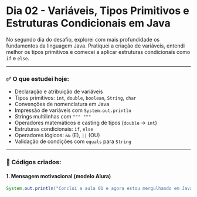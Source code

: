 # Dia 02 - Variáveis, Tipos Primitivos e Estruturas Condicionais em Java

No segundo dia do desafio, explorei com mais profundidade os fundamentos da linguagem Java. Pratiquei a criação de variáveis, entendi melhor os tipos primitivos e comecei a aplicar estruturas condicionais como `if` e `else`.

---

### ✅ O que estudei hoje:

- Declaração e atribuição de variáveis
- Tipos primitivos: `int`, `double`, `boolean`, `String`, `char`
- Convenções de nomenclatura em Java
- Impressão de variáveis com `System.out.println`
- Strings multilinhas com `""" """`
- Operadores matemáticos e casting de tipos (`double` → `int`)
- Estruturas condicionais: `if`, `else`
- Operadores lógicos: `&&` (E), `||` (OU)
- Validação de condições com `equals` para `String`

---

### 🧠 Códigos criados:

#### 1. **Mensagem motivacional (modelo Alura)**
```java
System.out.println("Concluí a aula 01 e agora estou mergulhando em Java!");

